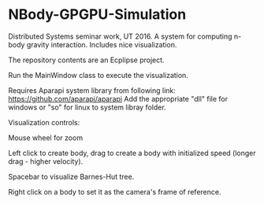 # NBody-GPGPU-Simulation
Distributed Systems seminar work, UT 2016. A system for computing n-body gravity interaction. Includes nice visualization.

The repository contents are an Ecplipse project.

Run the MainWindow class to execute the visualization.

Requires Aparapi system library from following link:
https://github.com/aparapi/aparapi
Add the appropriate "dll" file for windows or "so" for linux to system libray folder.

Visualization controls:

Mouse wheel for zoom

Left click to create body, drag to create a body with initialized speed (longer drag - higher velocity).

Spacebar to visualize Barnes-Hut tree.

Right click on a body to set it as the camera's frame of reference.
